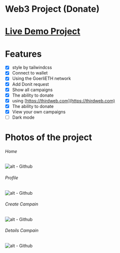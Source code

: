 # Web3 Project (Donate)

# [Live Demo Project](https://donateweb3jafari.on.fleek.co/)

# Features
- [x] style by tailwindcss
- [x] Connect to wallet
- [x] Using the GoerliETH network
- [x] Add Donit request
- [x] Show all campaigns
- [x] The ability to donate
- [x] using [https://thirdweb.com](https://thirdweb.com)
- [x] The ability to donate
- [x] View your own campaigns
- [ ] Dark mode

# Photos of the project
 
###### Home
 
![alt - Github](https://s8.uupload.ir/files/vite-javascript-starter_-_google_chrome_5_5_2023_8_13_04_pm_ep5t.png)
 
###### Profile
 
![alt - Github](https://s8.uupload.ir/files/vite-javascript-starter_-_google_chrome_5_5_2023_8_13_11_pm_36ri.png)
 
###### Create Campain
 
![alt - Github](https://s8.uupload.ir/files/vite-javascript-starter_-_google_chrome_5_5_2023_8_13_20_pm_jpck.png)
 
###### Details Campain 
 
![alt - Github](https://s8.uupload.ir/files/vite-javascript-starter_-_google_chrome_5_5_2023_8_13_30_pm_ayuu.png)

